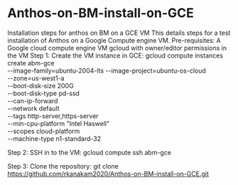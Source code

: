 # Anthos-on-BM-install-on-GCE
Installation steps for anthos on BM on a GCE VM
This details steps for a test installation of Anthos on a Google Compute engine VM.
Pre-requisites:
     A Google cloud compute engine VM
     gcloud with owner/editor permissions in the VM
 Step 1:
Create the VM instance in GCE:
	 gcloud compute instances create abm-gce \
              --image-family=ubuntu-2004-lts --image-project=ubuntu-os-cloud \
              --zone=us-west1-a \
              --boot-disk-size 200G \
              --boot-disk-type pd-ssd \
              --can-ip-forward \
              --network default \
              --tags http-server,https-server \
              --min-cpu-platform "Intel Haswell" \
              --scopes cloud-platform \
              --machine-type n1-standard-32
							
Step 2:
SSH in to the VM:
gcloud compute ssh abm-gce

Step 3:
Clone the repository:
git clone https://github.com/rkanakam2020/Anthos-on-BM-install-on-GCE.git

